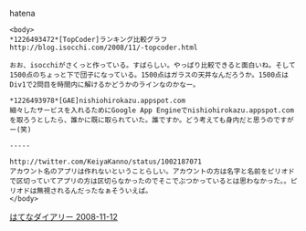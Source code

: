 
hatena

```
<body>
*1226493472*[TopCoder]ランキング比較グラフ
http://blog.isocchi.com/2008/11/-topcoder.html

おお、isocchiがさくっと作っている。すばらしい。やっぱり比較できると面白いね。そして1500点のちょっと下で団子になっている。1500点はガラスの天井なんだろうか。1500点はDiv1で2問目を時間内に解けるかどうかのラインなのかなー。

*1226493978*[GAE]nishiohirokazu.appspot.com
細々したサービスを入れるためにGoogle App Engineでnishiohirokazu.appspot.comを取ろうとしたら、誰かに既に取られていた。誰ですか。どう考えても身内だと思うのですがー(笑)

-----

http://twitter.com/KeiyaKanno/status/1002187071
アカウント名のアプリは作れないということらしい。アカウントの方は名字と名前をピリオドで区切っていてアプリの方は区切らなかったのでそこでぶつかっているとは思わなかった。。ピリオドは無視されるんだったなぁそういえば。
</body>
```


[はてなダイアリー 2008-11-12](https://nishiohirokazu.hatenadiary.org/archive/2008/11/12)